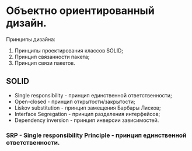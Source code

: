 # Объектно ориентированный дизайн.

Принципы дизайна:

1. Принципы проектирования классов SOLID;
2. Принцип связанности пакета;
3. Принцип связи пакетов.

## SOLID

- Single responsibility - принцип единственной ответственности;
- Open-closed - принцип открытости/закрытости;
- Liskov substitution - принцип замещения Барбары Лисков;
- Interface Segregation - принцип разделения интерфейсов;
- Dependency inversion - принцип инверсии зависимостей.

### SRP - Single responsibility Principle - принцип единственной ответственности.